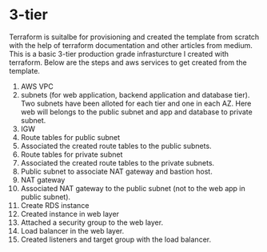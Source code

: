# 3-tier
Terraform is suitalbe for provisioning and created the template from scratch with the help of terraform documentation and other articles from medium. This is a basic 3-tier production grade infrasturcture I created with terraform. 
Below are the steps and aws services to get created from the template.
1. AWS VPC
2. subnets (for web application, backend application and database tier). Two subnets have been alloted for each tier and one in each AZ.
Here web will belongs to the public subnet and app and database to private subnet.
3. IGW
4. Route tables for public subnet
5. Associated the created route tables to the public subnets.
6. Route tables for private subnet
7. Associated the created route tables to the private subnets.
8. Public subnet to associate NAT gateway and bastion host.
9. NAT gateway
10. Associated NAT gateway to the public subnet (not to the web app in public subnet).
11. Create RDS instance
12. Created instance in web layer
13. Attached a security group to the web layer.
14. Load balancer in the web layer.
15. Created listeners and target group with the load balancer.

